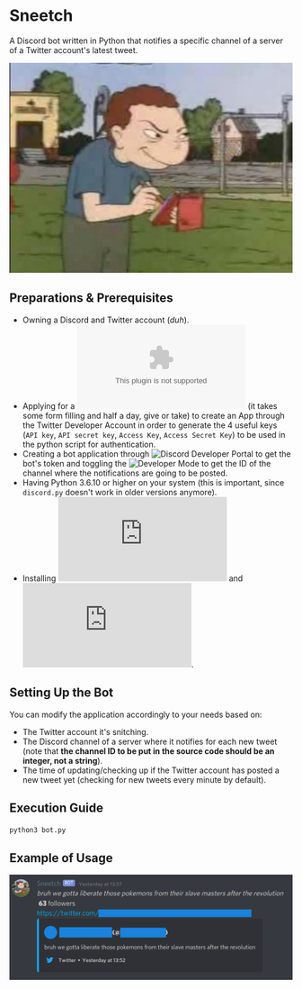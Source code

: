 # Sneetch
A Discord bot written in Python that notifies a specific channel of a server of a Twitter account's latest tweet.

![](readme_pics/randall.jpg)

## Preparations & Prerequisites
* Owning a Discord and Twitter account (_duh_).
*  Applying for a ![Twitter Developer Account](developer.twitter.com) (it takes some form filling and half a day, give or take) to create an App through the Twitter Developer Account in order to generate the 4 useful keys (`API key`, `API secret key`, `Access Key`, `Access Secret Key`) to be used in the python script for authentication.
* Creating a bot application through ![Discord Developer Portal](https://discord.com/developers/) to get the bot's token and toggling the ![Developer Mode](https://www.swipetips.com/how-to-get-channel-id-in-discord/) to get the ID of the channel where the notifications are going to be posted.
* Having Python 3.6.10 or higher on your system (this is important, since `discord.py` doesn't work in older versions anymore).
*  Installing ![tweepy](http://docs.tweepy.org/en/latest/install.html) and ![discord.py](https://github.com/Rapptz/discord.py).

## Setting Up the Bot
You can modify the application accordingly to your needs based on:
* The Twitter account it's snitching.
* The Discord channel of a server where it notifies for each new tweet (note that **the channel ID to be put in the source code should be an integer, not a string**).
* The time of updating/checking up if the Twitter account has posted a new tweet yet (checking for new tweets every minute by default).

## Execution Guide
`python3 bot.py`

## Example of Usage
![](readme_pics/example.png)
